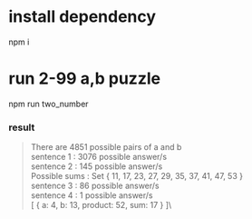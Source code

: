 # install dependency

npm i

# run 2-99 a,b puzzle

npm run two_number

### result

> There are 4851 possible pairs of a and b\
> sentence 1 : 3076 possible answer/s\
> sentence 2 : 145 possible answer/s\
> Possible sums : Set { 11, 17, 23, 27, 29, 35, 37, 41, 47, 53 }\
> sentence 3 : 86 possible answer/s\
> sentence 4 : 1 possible answer/s\
> [ { a: 4, b: 13, product: 52, sum: 17 } ]\

